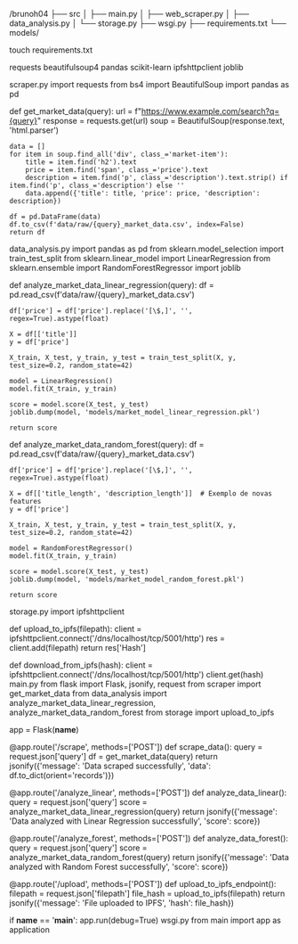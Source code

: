 /brunoh04
├── src
│   ├── main.py
│   ├── web_scraper.py
│   ├── data_analysis.py
│   └── storage.py
├── wsgi.py
├── requirements.txt
└── models/

touch requirements.txt

requests
beautifulsoup4
pandas
scikit-learn
ipfshttpclient
joblib

scraper.py
import requests
from bs4 import BeautifulSoup
import pandas as pd

def get_market_data(query):
    url = f"https://www.example.com/search?q={query}"
    response = requests.get(url)
    soup = BeautifulSoup(response.text, 'html.parser')

    data = []
    for item in soup.find_all('div', class_='market-item'):
        title = item.find('h2').text
        price = item.find('span', class_='price').text
        description = item.find('p', class_='description').text.strip() if item.find('p', class_='description') else ''
        data.append({'title': title, 'price': price, 'description': description})

    df = pd.DataFrame(data)
    df.to_csv(f'data/raw/{query}_market_data.csv', index=False)
    return df
data_analysis.py
import pandas as pd
from sklearn.model_selection import train_test_split
from sklearn.linear_model import LinearRegression
from sklearn.ensemble import RandomForestRegressor
import joblib

def analyze_market_data_linear_regression(query):
    df = pd.read_csv(f'data/raw/{query}_market_data.csv')

    df['price'] = df['price'].replace('[\$,]', '', regex=True).astype(float)

    X = df[['title']]
    y = df['price']

    X_train, X_test, y_train, y_test = train_test_split(X, y, test_size=0.2, random_state=42)

    model = LinearRegression()
    model.fit(X_train, y_train)

    score = model.score(X_test, y_test)
    joblib.dump(model, 'models/market_model_linear_regression.pkl')

    return score

def analyze_market_data_random_forest(query):
    df = pd.read_csv(f'data/raw/{query}_market_data.csv')

    df['price'] = df['price'].replace('[\$,]', '', regex=True).astype(float)

    X = df[['title_length', 'description_length']]  # Exemplo de novas features
    y = df['price']

    X_train, X_test, y_train, y_test = train_test_split(X, y, test_size=0.2, random_state=42)

    model = RandomForestRegressor()
    model.fit(X_train, y_train)

    score = model.score(X_test, y_test)
    joblib.dump(model, 'models/market_model_random_forest.pkl')

    return score
storage.py
import ipfshttpclient

def upload_to_ipfs(filepath):
    client = ipfshttpclient.connect('/dns/localhost/tcp/5001/http')
    res = client.add(filepath)
    return res['Hash']

def download_from_ipfs(hash):
    client = ipfshttpclient.connect('/dns/localhost/tcp/5001/http')
    client.get(hash)
main.py
from flask import Flask, jsonify, request
from scraper import get_market_data
from data_analysis import analyze_market_data_linear_regression, analyze_market_data_random_forest
from storage import upload_to_ipfs

app = Flask(__name__)

@app.route('/scrape', methods=['POST'])
def scrape_data():
    query = request.json['query']
    df = get_market_data(query)
    return jsonify({'message': 'Data scraped successfully', 'data': df.to_dict(orient='records')})

@app.route('/analyze_linear', methods=['POST'])
def analyze_data_linear():
    query = request.json['query']
    score = analyze_market_data_linear_regression(query)
    return jsonify({'message': 'Data analyzed with Linear Regression successfully', 'score': score})

@app.route('/analyze_forest', methods=['POST'])
def analyze_data_forest():
    query = request.json['query']
    score = analyze_market_data_random_forest(query)
    return jsonify({'message': 'Data analyzed with Random Forest successfully', 'score': score})

@app.route('/upload', methods=['POST'])
def upload_to_ipfs_endpoint():
    filepath = request.json['filepath']
    file_hash = upload_to_ipfs(filepath)
    return jsonify({'message': 'File uploaded to IPFS', 'hash': file_hash})

if __name__ == '__main__':
    app.run(debug=True)
wsgi.py
from main import app as application
